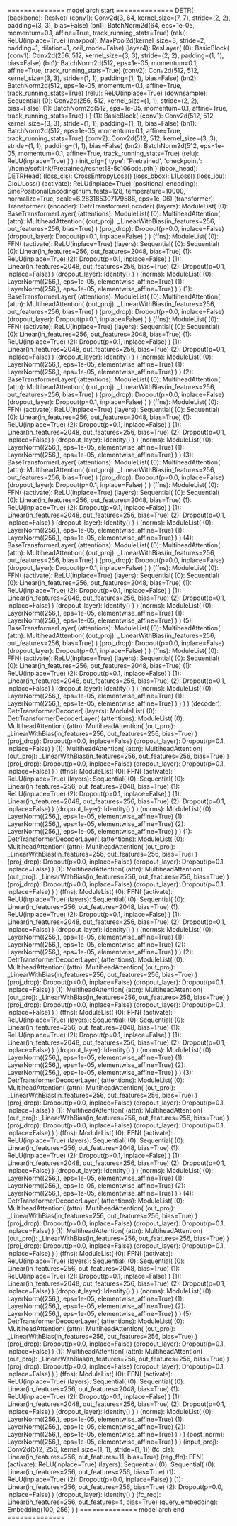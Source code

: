 
============== model arch start ==============
DETR(
  (backbone): ResNet(
    (conv1): Conv2d(3, 64, kernel_size=(7, 7), stride=(2, 2), padding=(3, 3), bias=False)
    (bn1): BatchNorm2d(64, eps=1e-05, momentum=0.1, affine=True, track_running_stats=True)
    (relu): ReLU(inplace=True)
    (maxpool): MaxPool2d(kernel_size=3, stride=2, padding=1, dilation=1, ceil_mode=False)
    (layer4): ResLayer(
      (0): BasicBlock(
        (conv1): Conv2d(256, 512, kernel_size=(3, 3), stride=(2, 2), padding=(1, 1), bias=False)
        (bn1): BatchNorm2d(512, eps=1e-05, momentum=0.1, affine=True, track_running_stats=True)
        (conv2): Conv2d(512, 512, kernel_size=(3, 3), stride=(1, 1), padding=(1, 1), bias=False)
        (bn2): BatchNorm2d(512, eps=1e-05, momentum=0.1, affine=True, track_running_stats=True)
        (relu): ReLU(inplace=True)
        (downsample): Sequential(
          (0): Conv2d(256, 512, kernel_size=(1, 1), stride=(2, 2), bias=False)
          (1): BatchNorm2d(512, eps=1e-05, momentum=0.1, affine=True, track_running_stats=True)
        )
      )
      (1): BasicBlock(
        (conv1): Conv2d(512, 512, kernel_size=(3, 3), stride=(1, 1), padding=(1, 1), bias=False)
        (bn1): BatchNorm2d(512, eps=1e-05, momentum=0.1, affine=True, track_running_stats=True)
        (conv2): Conv2d(512, 512, kernel_size=(3, 3), stride=(1, 1), padding=(1, 1), bias=False)
        (bn2): BatchNorm2d(512, eps=1e-05, momentum=0.1, affine=True, track_running_stats=True)
        (relu): ReLU(inplace=True)
      )
    )
  )
  init_cfg={'type': 'Pretrained', 'checkpoint': '/home/softlink/Pretrained/resnet18-5c106cde.pth'}
  (bbox_head): DETRHead(
    (loss_cls): CrossEntropyLoss()
    (loss_bbox): L1Loss()
    (loss_iou): GIoULoss()
    (activate): ReLU(inplace=True)
    (positional_encoding): SinePositionalEncoding(num_feats=128, temperature=10000, normalize=True, scale=6.283185307179586, eps=1e-06)
    (transformer): Transformer(
      (encoder): DetrTransformerEncoder(
        (layers): ModuleList(
          (0): BaseTransformerLayer(
            (attentions): ModuleList(
              (0): MultiheadAttention(
                (attn): MultiheadAttention(
                  (out_proj): _LinearWithBias(in_features=256, out_features=256, bias=True)
                )
                (proj_drop): Dropout(p=0.0, inplace=False)
                (dropout_layer): Dropout(p=0.1, inplace=False)
              )
            )
            (ffns): ModuleList(
              (0): FFN(
                (activate): ReLU(inplace=True)
                (layers): Sequential(
                  (0): Sequential(
                    (0): Linear(in_features=256, out_features=2048, bias=True)
                    (1): ReLU(inplace=True)
                    (2): Dropout(p=0.1, inplace=False)
                  )
                  (1): Linear(in_features=2048, out_features=256, bias=True)
                  (2): Dropout(p=0.1, inplace=False)
                )
                (dropout_layer): Identity()
              )
            )
            (norms): ModuleList(
              (0): LayerNorm((256,), eps=1e-05, elementwise_affine=True)
              (1): LayerNorm((256,), eps=1e-05, elementwise_affine=True)
            )
          )
          (1): BaseTransformerLayer(
            (attentions): ModuleList(
              (0): MultiheadAttention(
                (attn): MultiheadAttention(
                  (out_proj): _LinearWithBias(in_features=256, out_features=256, bias=True)
                )
                (proj_drop): Dropout(p=0.0, inplace=False)
                (dropout_layer): Dropout(p=0.1, inplace=False)
              )
            )
            (ffns): ModuleList(
              (0): FFN(
                (activate): ReLU(inplace=True)
                (layers): Sequential(
                  (0): Sequential(
                    (0): Linear(in_features=256, out_features=2048, bias=True)
                    (1): ReLU(inplace=True)
                    (2): Dropout(p=0.1, inplace=False)
                  )
                  (1): Linear(in_features=2048, out_features=256, bias=True)
                  (2): Dropout(p=0.1, inplace=False)
                )
                (dropout_layer): Identity()
              )
            )
            (norms): ModuleList(
              (0): LayerNorm((256,), eps=1e-05, elementwise_affine=True)
              (1): LayerNorm((256,), eps=1e-05, elementwise_affine=True)
            )
          )
          (2): BaseTransformerLayer(
            (attentions): ModuleList(
              (0): MultiheadAttention(
                (attn): MultiheadAttention(
                  (out_proj): _LinearWithBias(in_features=256, out_features=256, bias=True)
                )
                (proj_drop): Dropout(p=0.0, inplace=False)
                (dropout_layer): Dropout(p=0.1, inplace=False)
              )
            )
            (ffns): ModuleList(
              (0): FFN(
                (activate): ReLU(inplace=True)
                (layers): Sequential(
                  (0): Sequential(
                    (0): Linear(in_features=256, out_features=2048, bias=True)
                    (1): ReLU(inplace=True)
                    (2): Dropout(p=0.1, inplace=False)
                  )
                  (1): Linear(in_features=2048, out_features=256, bias=True)
                  (2): Dropout(p=0.1, inplace=False)
                )
                (dropout_layer): Identity()
              )
            )
            (norms): ModuleList(
              (0): LayerNorm((256,), eps=1e-05, elementwise_affine=True)
              (1): LayerNorm((256,), eps=1e-05, elementwise_affine=True)
            )
          )
          (3): BaseTransformerLayer(
            (attentions): ModuleList(
              (0): MultiheadAttention(
                (attn): MultiheadAttention(
                  (out_proj): _LinearWithBias(in_features=256, out_features=256, bias=True)
                )
                (proj_drop): Dropout(p=0.0, inplace=False)
                (dropout_layer): Dropout(p=0.1, inplace=False)
              )
            )
            (ffns): ModuleList(
              (0): FFN(
                (activate): ReLU(inplace=True)
                (layers): Sequential(
                  (0): Sequential(
                    (0): Linear(in_features=256, out_features=2048, bias=True)
                    (1): ReLU(inplace=True)
                    (2): Dropout(p=0.1, inplace=False)
                  )
                  (1): Linear(in_features=2048, out_features=256, bias=True)
                  (2): Dropout(p=0.1, inplace=False)
                )
                (dropout_layer): Identity()
              )
            )
            (norms): ModuleList(
              (0): LayerNorm((256,), eps=1e-05, elementwise_affine=True)
              (1): LayerNorm((256,), eps=1e-05, elementwise_affine=True)
            )
          )
          (4): BaseTransformerLayer(
            (attentions): ModuleList(
              (0): MultiheadAttention(
                (attn): MultiheadAttention(
                  (out_proj): _LinearWithBias(in_features=256, out_features=256, bias=True)
                )
                (proj_drop): Dropout(p=0.0, inplace=False)
                (dropout_layer): Dropout(p=0.1, inplace=False)
              )
            )
            (ffns): ModuleList(
              (0): FFN(
                (activate): ReLU(inplace=True)
                (layers): Sequential(
                  (0): Sequential(
                    (0): Linear(in_features=256, out_features=2048, bias=True)
                    (1): ReLU(inplace=True)
                    (2): Dropout(p=0.1, inplace=False)
                  )
                  (1): Linear(in_features=2048, out_features=256, bias=True)
                  (2): Dropout(p=0.1, inplace=False)
                )
                (dropout_layer): Identity()
              )
            )
            (norms): ModuleList(
              (0): LayerNorm((256,), eps=1e-05, elementwise_affine=True)
              (1): LayerNorm((256,), eps=1e-05, elementwise_affine=True)
            )
          )
          (5): BaseTransformerLayer(
            (attentions): ModuleList(
              (0): MultiheadAttention(
                (attn): MultiheadAttention(
                  (out_proj): _LinearWithBias(in_features=256, out_features=256, bias=True)
                )
                (proj_drop): Dropout(p=0.0, inplace=False)
                (dropout_layer): Dropout(p=0.1, inplace=False)
              )
            )
            (ffns): ModuleList(
              (0): FFN(
                (activate): ReLU(inplace=True)
                (layers): Sequential(
                  (0): Sequential(
                    (0): Linear(in_features=256, out_features=2048, bias=True)
                    (1): ReLU(inplace=True)
                    (2): Dropout(p=0.1, inplace=False)
                  )
                  (1): Linear(in_features=2048, out_features=256, bias=True)
                  (2): Dropout(p=0.1, inplace=False)
                )
                (dropout_layer): Identity()
              )
            )
            (norms): ModuleList(
              (0): LayerNorm((256,), eps=1e-05, elementwise_affine=True)
              (1): LayerNorm((256,), eps=1e-05, elementwise_affine=True)
            )
          )
        )
      )
      (decoder): DetrTransformerDecoder(
        (layers): ModuleList(
          (0): DetrTransformerDecoderLayer(
            (attentions): ModuleList(
              (0): MultiheadAttention(
                (attn): MultiheadAttention(
                  (out_proj): _LinearWithBias(in_features=256, out_features=256, bias=True)
                )
                (proj_drop): Dropout(p=0.0, inplace=False)
                (dropout_layer): Dropout(p=0.1, inplace=False)
              )
              (1): MultiheadAttention(
                (attn): MultiheadAttention(
                  (out_proj): _LinearWithBias(in_features=256, out_features=256, bias=True)
                )
                (proj_drop): Dropout(p=0.0, inplace=False)
                (dropout_layer): Dropout(p=0.1, inplace=False)
              )
            )
            (ffns): ModuleList(
              (0): FFN(
                (activate): ReLU(inplace=True)
                (layers): Sequential(
                  (0): Sequential(
                    (0): Linear(in_features=256, out_features=2048, bias=True)
                    (1): ReLU(inplace=True)
                    (2): Dropout(p=0.1, inplace=False)
                  )
                  (1): Linear(in_features=2048, out_features=256, bias=True)
                  (2): Dropout(p=0.1, inplace=False)
                )
                (dropout_layer): Identity()
              )
            )
            (norms): ModuleList(
              (0): LayerNorm((256,), eps=1e-05, elementwise_affine=True)
              (1): LayerNorm((256,), eps=1e-05, elementwise_affine=True)
              (2): LayerNorm((256,), eps=1e-05, elementwise_affine=True)
            )
          )
          (1): DetrTransformerDecoderLayer(
            (attentions): ModuleList(
              (0): MultiheadAttention(
                (attn): MultiheadAttention(
                  (out_proj): _LinearWithBias(in_features=256, out_features=256, bias=True)
                )
                (proj_drop): Dropout(p=0.0, inplace=False)
                (dropout_layer): Dropout(p=0.1, inplace=False)
              )
              (1): MultiheadAttention(
                (attn): MultiheadAttention(
                  (out_proj): _LinearWithBias(in_features=256, out_features=256, bias=True)
                )
                (proj_drop): Dropout(p=0.0, inplace=False)
                (dropout_layer): Dropout(p=0.1, inplace=False)
              )
            )
            (ffns): ModuleList(
              (0): FFN(
                (activate): ReLU(inplace=True)
                (layers): Sequential(
                  (0): Sequential(
                    (0): Linear(in_features=256, out_features=2048, bias=True)
                    (1): ReLU(inplace=True)
                    (2): Dropout(p=0.1, inplace=False)
                  )
                  (1): Linear(in_features=2048, out_features=256, bias=True)
                  (2): Dropout(p=0.1, inplace=False)
                )
                (dropout_layer): Identity()
              )
            )
            (norms): ModuleList(
              (0): LayerNorm((256,), eps=1e-05, elementwise_affine=True)
              (1): LayerNorm((256,), eps=1e-05, elementwise_affine=True)
              (2): LayerNorm((256,), eps=1e-05, elementwise_affine=True)
            )
          )
          (2): DetrTransformerDecoderLayer(
            (attentions): ModuleList(
              (0): MultiheadAttention(
                (attn): MultiheadAttention(
                  (out_proj): _LinearWithBias(in_features=256, out_features=256, bias=True)
                )
                (proj_drop): Dropout(p=0.0, inplace=False)
                (dropout_layer): Dropout(p=0.1, inplace=False)
              )
              (1): MultiheadAttention(
                (attn): MultiheadAttention(
                  (out_proj): _LinearWithBias(in_features=256, out_features=256, bias=True)
                )
                (proj_drop): Dropout(p=0.0, inplace=False)
                (dropout_layer): Dropout(p=0.1, inplace=False)
              )
            )
            (ffns): ModuleList(
              (0): FFN(
                (activate): ReLU(inplace=True)
                (layers): Sequential(
                  (0): Sequential(
                    (0): Linear(in_features=256, out_features=2048, bias=True)
                    (1): ReLU(inplace=True)
                    (2): Dropout(p=0.1, inplace=False)
                  )
                  (1): Linear(in_features=2048, out_features=256, bias=True)
                  (2): Dropout(p=0.1, inplace=False)
                )
                (dropout_layer): Identity()
              )
            )
            (norms): ModuleList(
              (0): LayerNorm((256,), eps=1e-05, elementwise_affine=True)
              (1): LayerNorm((256,), eps=1e-05, elementwise_affine=True)
              (2): LayerNorm((256,), eps=1e-05, elementwise_affine=True)
            )
          )
          (3): DetrTransformerDecoderLayer(
            (attentions): ModuleList(
              (0): MultiheadAttention(
                (attn): MultiheadAttention(
                  (out_proj): _LinearWithBias(in_features=256, out_features=256, bias=True)
                )
                (proj_drop): Dropout(p=0.0, inplace=False)
                (dropout_layer): Dropout(p=0.1, inplace=False)
              )
              (1): MultiheadAttention(
                (attn): MultiheadAttention(
                  (out_proj): _LinearWithBias(in_features=256, out_features=256, bias=True)
                )
                (proj_drop): Dropout(p=0.0, inplace=False)
                (dropout_layer): Dropout(p=0.1, inplace=False)
              )
            )
            (ffns): ModuleList(
              (0): FFN(
                (activate): ReLU(inplace=True)
                (layers): Sequential(
                  (0): Sequential(
                    (0): Linear(in_features=256, out_features=2048, bias=True)
                    (1): ReLU(inplace=True)
                    (2): Dropout(p=0.1, inplace=False)
                  )
                  (1): Linear(in_features=2048, out_features=256, bias=True)
                  (2): Dropout(p=0.1, inplace=False)
                )
                (dropout_layer): Identity()
              )
            )
            (norms): ModuleList(
              (0): LayerNorm((256,), eps=1e-05, elementwise_affine=True)
              (1): LayerNorm((256,), eps=1e-05, elementwise_affine=True)
              (2): LayerNorm((256,), eps=1e-05, elementwise_affine=True)
            )
          )
          (4): DetrTransformerDecoderLayer(
            (attentions): ModuleList(
              (0): MultiheadAttention(
                (attn): MultiheadAttention(
                  (out_proj): _LinearWithBias(in_features=256, out_features=256, bias=True)
                )
                (proj_drop): Dropout(p=0.0, inplace=False)
                (dropout_layer): Dropout(p=0.1, inplace=False)
              )
              (1): MultiheadAttention(
                (attn): MultiheadAttention(
                  (out_proj): _LinearWithBias(in_features=256, out_features=256, bias=True)
                )
                (proj_drop): Dropout(p=0.0, inplace=False)
                (dropout_layer): Dropout(p=0.1, inplace=False)
              )
            )
            (ffns): ModuleList(
              (0): FFN(
                (activate): ReLU(inplace=True)
                (layers): Sequential(
                  (0): Sequential(
                    (0): Linear(in_features=256, out_features=2048, bias=True)
                    (1): ReLU(inplace=True)
                    (2): Dropout(p=0.1, inplace=False)
                  )
                  (1): Linear(in_features=2048, out_features=256, bias=True)
                  (2): Dropout(p=0.1, inplace=False)
                )
                (dropout_layer): Identity()
              )
            )
            (norms): ModuleList(
              (0): LayerNorm((256,), eps=1e-05, elementwise_affine=True)
              (1): LayerNorm((256,), eps=1e-05, elementwise_affine=True)
              (2): LayerNorm((256,), eps=1e-05, elementwise_affine=True)
            )
          )
          (5): DetrTransformerDecoderLayer(
            (attentions): ModuleList(
              (0): MultiheadAttention(
                (attn): MultiheadAttention(
                  (out_proj): _LinearWithBias(in_features=256, out_features=256, bias=True)
                )
                (proj_drop): Dropout(p=0.0, inplace=False)
                (dropout_layer): Dropout(p=0.1, inplace=False)
              )
              (1): MultiheadAttention(
                (attn): MultiheadAttention(
                  (out_proj): _LinearWithBias(in_features=256, out_features=256, bias=True)
                )
                (proj_drop): Dropout(p=0.0, inplace=False)
                (dropout_layer): Dropout(p=0.1, inplace=False)
              )
            )
            (ffns): ModuleList(
              (0): FFN(
                (activate): ReLU(inplace=True)
                (layers): Sequential(
                  (0): Sequential(
                    (0): Linear(in_features=256, out_features=2048, bias=True)
                    (1): ReLU(inplace=True)
                    (2): Dropout(p=0.1, inplace=False)
                  )
                  (1): Linear(in_features=2048, out_features=256, bias=True)
                  (2): Dropout(p=0.1, inplace=False)
                )
                (dropout_layer): Identity()
              )
            )
            (norms): ModuleList(
              (0): LayerNorm((256,), eps=1e-05, elementwise_affine=True)
              (1): LayerNorm((256,), eps=1e-05, elementwise_affine=True)
              (2): LayerNorm((256,), eps=1e-05, elementwise_affine=True)
            )
          )
        )
        (post_norm): LayerNorm((256,), eps=1e-05, elementwise_affine=True)
      )
    )
    (input_proj): Conv2d(512, 256, kernel_size=(1, 1), stride=(1, 1))
    (fc_cls): Linear(in_features=256, out_features=11, bias=True)
    (reg_ffn): FFN(
      (activate): ReLU(inplace=True)
      (layers): Sequential(
        (0): Sequential(
          (0): Linear(in_features=256, out_features=256, bias=True)
          (1): ReLU(inplace=True)
          (2): Dropout(p=0.0, inplace=False)
        )
        (1): Linear(in_features=256, out_features=256, bias=True)
        (2): Dropout(p=0.0, inplace=False)
      )
      (dropout_layer): Identity()
    )
    (fc_reg): Linear(in_features=256, out_features=4, bias=True)
    (query_embedding): Embedding(100, 256)
  )
)
============== model arch end ==============
